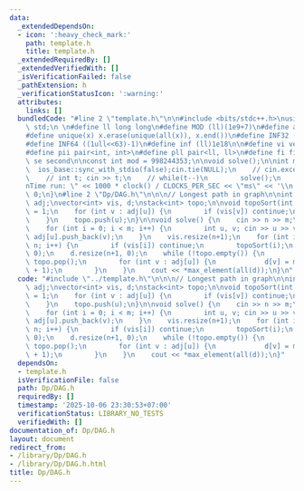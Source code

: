 ```yaml
---
data:
  _extendedDependsOn:
  - icon: ':heavy_check_mark:'
    path: template.h
    title: template.h
  _extendedRequiredBy: []
  _extendedVerifiedWith: []
  _isVerificationFailed: false
  _pathExtension: h
  _verificationStatusIcon: ':warning:'
  attributes:
    links: []
  bundledCode: "#line 2 \"template.h\"\n\n#include <bits/stdc++.h>\nusing namespace\
    \ std;\n \n#define ll long long\n#define MOD (ll)(1e9+7)\n#define all(x) (x).begin(),(x).end()\n\
    #define unique(x) x.erase(unique(all(x)), x.end())\n#define INF32 ((1ull<<31)-1)\n\
    #define INF64 ((1ull<<63)-1)\n#define inf (ll)1e18\n\n#define vi vector<int>\n\
    #define pii pair<int, int>\n#define pll pair<ll, ll>\n#define fi first\n#define\
    \ se second\n\nconst int mod = 998244353;\n\nvoid solve();\n\nint main(){\n  \
    \  ios_base::sync_with_stdio(false);cin.tie(NULL);\n    // cin.exceptions(cin.failbit);\n\
    \    // int t; cin >> t;\n    // while(t--)\n        solve();\n    cerr << \"\\\
    nTime run: \" << 1000 * clock() / CLOCKS_PER_SEC << \"ms\" << '\\n';\n    return\
    \ 0;\n}\n#line 2 \"Dp/DAG.h\"\n\n\n// Longest path in graph\n\nint n, m;\nvector<vector<int>>\
    \ adj;\nvector<int> vis, d;\nstack<int> topo;\n\nvoid topoSort(int u) {\n    vis[u]\
    \ = 1;\n    for (int v : adj[u]) {\n        if (vis[v]) continue;\n        topoSort(v);\n\
    \    }\n    topo.push(u);\n}\n\nvoid solve() {\n    cin >> n >> m;\n    adj.resize(n+1);\n\
    \    for (int i = 0; i < m; i++) {\n        int u, v; cin >> u >> v;\n       \
    \ adj[u].push_back(v);\n    }\n    vis.resize(n+1);\n    for (int i = 1; i <=\
    \ n; i++) {\n        if (vis[i]) continue;\n        topoSort(i);\n    }\n    fill(all(vis),\
    \ 0);\n    d.resize(n+1, 0);\n    while (!topo.empty()) {\n        int u = topo.top();\
    \ topo.pop();\n        for (int v : adj[u]) {\n            d[v] = max(d[v], d[u]\
    \ + 1);\n        }\n    }\n    cout << *max_element(all(d));\n}\n"
  code: "#include \"../template.h\"\n\n\n// Longest path in graph\n\nint n, m;\nvector<vector<int>>\
    \ adj;\nvector<int> vis, d;\nstack<int> topo;\n\nvoid topoSort(int u) {\n    vis[u]\
    \ = 1;\n    for (int v : adj[u]) {\n        if (vis[v]) continue;\n        topoSort(v);\n\
    \    }\n    topo.push(u);\n}\n\nvoid solve() {\n    cin >> n >> m;\n    adj.resize(n+1);\n\
    \    for (int i = 0; i < m; i++) {\n        int u, v; cin >> u >> v;\n       \
    \ adj[u].push_back(v);\n    }\n    vis.resize(n+1);\n    for (int i = 1; i <=\
    \ n; i++) {\n        if (vis[i]) continue;\n        topoSort(i);\n    }\n    fill(all(vis),\
    \ 0);\n    d.resize(n+1, 0);\n    while (!topo.empty()) {\n        int u = topo.top();\
    \ topo.pop();\n        for (int v : adj[u]) {\n            d[v] = max(d[v], d[u]\
    \ + 1);\n        }\n    }\n    cout << *max_element(all(d));\n}"
  dependsOn:
  - template.h
  isVerificationFile: false
  path: Dp/DAG.h
  requiredBy: []
  timestamp: '2025-10-06 23:30:53+07:00'
  verificationStatus: LIBRARY_NO_TESTS
  verifiedWith: []
documentation_of: Dp/DAG.h
layout: document
redirect_from:
- /library/Dp/DAG.h
- /library/Dp/DAG.h.html
title: Dp/DAG.h
---
```

